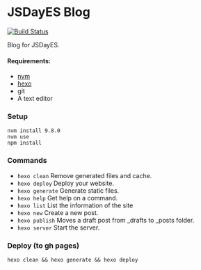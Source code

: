 # JSDayES Blog

[![Build Status](https://travis-ci.org/jsDayES/blog.svg?branch=master)](https://travis-ci.org/jsDayES/blog)

Blog for JSDayES.

#### Requirements:

- [nvm](http://github.com/creationix/nvm)
- [hexo](http://hexo.io/)
- git
- A text editor


### Setup

```
nvm install 9.8.0
nvm use
npm install
```


### Commands

- `hexo clean`     Remove generated files and cache.
- `hexo deploy`    Deploy your website.
- `hexo generate`  Generate static files.
- `hexo help`      Get help on a command.
- `hexo list`      List the information of the site
- `hexo new`       Create a new post.
- `hexo publish`   Moves a draft post from _drafts to _posts folder.
- `hexo server`    Start the server.


### Deploy (to gh pages)

```
hexo clean && hexo generate && hexo deploy
```
